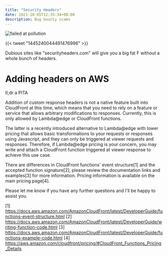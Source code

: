 ```yaml
---
title: "Security Headers"
date: 2021-10-05T12:35:34+08:00
description: Bug bounty scams
---
```


<img src="https://s.natalian.org/2021-10-05/fail.png" alt="failed at pollution">

{{< tweet "1445240044491476996" >}}

Dubious sites like "securityheaders.com" will give you a big fat F without a whole bunch of headers.

# Adding headers on AWS

tl;dr a PITA


Addition of custom response headers is not a native feature built into
CloudFront at this time, which means that you need to rely on a feature or
service that allows arbitrary modifications to responses. Currently, this is
only allowed by Lambda@edge or CloudFront functions.

The latter is a recently introduced alternative to Lambda@edge with lower
pricing that allows basic transformations to your requests or responses using
Javascript, and they can only be triggered at viewer requests and responses.
Therefore, if Lambda@edge pricing is your concern, you may write and attach a
CloudFront function triggered at viewer response to achieve this use case.

There are differences in CloudFront functions' event structure[1] and the
accepted function signature[2], please review the documentation links and
examples[3] for more information. Pricing information is available on the main
pricing page[4].

Please let me know if you have any further questions and I'll be happy to
assist you.

[1] https://docs.aws.amazon.com/AmazonCloudFront/latest/DeveloperGuide/functions-event-structure.html 
[2] https://docs.aws.amazon.com/AmazonCloudFront/latest/DeveloperGuide/writing-function-code.html 
[3] https://docs.aws.amazon.com/AmazonCloudFront/latest/DeveloperGuide/functions-example-code.html 
[4] https://aws.amazon.com/cloudfront/pricing/#CloudFront_Functions_Pricing_Details
